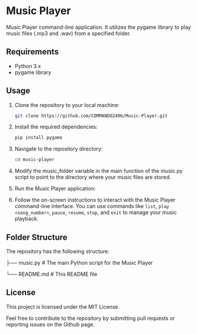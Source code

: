 # Music Player

Music Player command-line application. It utilizes the pygame library to play music files (.mp3 and .wav) from a specified folder.

## Requirements

- Python 3.x
- pygame library

## Usage

1. Clone the repository to your local machine:

   ```bash
   git clone https://github.com/COMMANDO2406/Music-Player.git

2. Install the required dependencies:
     ```bash
    pip install pygame
    
3. Navigate to the repository directory:
     ```bash
    cd music-player

4. Modify the music_folder variable in the main function of the music.py script to point to the directory where your music files are stored.

5. Run the Music Player application:

6. Follow the on-screen instructions to interact with the Music Player command-line interface. You can use commands like `list`, `play <song_number>`, `pause`, `resume`, `stop`, and `exit` to manage your music playback.

## Folder Structure
The repository has the following structure:

├── music.py      # The main Python script for the Music Player

└── README.md            # This README file

## License
This project is licensed under the MIT License.

Feel free to contribute to the repository by submitting pull requests or reporting issues on the Github page.
